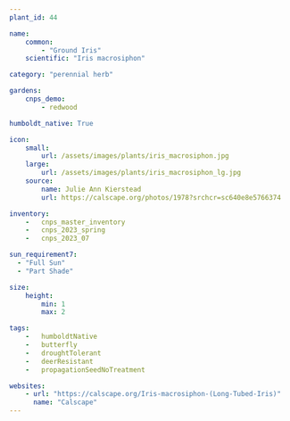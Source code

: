 ```yaml
---
plant_id: 44

name: 
    common: 
        - "Ground Iris"  
    scientific: "Iris macrosiphon"  

category: "perennial herb"

gardens: 
    cnps_demo:
        - redwood

humboldt_native: True

icon: 
    small: 
        url: /assets/images/plants/iris_macrosiphon.jpg 
    large: 
        url: /assets/images/plants/iris_macrosiphon_lg.jpg 
    source: 
        name: Julie Ann Kierstead 
        url: https://calscape.org/photos/1978?srchcr=sc640e8e5766374

inventory: 
    -   cnps_master_inventory
    -   cnps_2023_spring
    -   cnps_2023_07 

sun_requirement7:
  - "Full Sun"
  - "Part Shade"

size:
    height: 
        min: 1
        max: 2

tags:  
    -   humboldtNative
    -   butterfly
    -   droughtTolerant
    -   deerResistant
    -   propagationSeedNoTreatment

websites: 
    - url: "https://calscape.org/Iris-macrosiphon-(Long-Tubed-Iris)"
      name: "Calscape"
---
```

